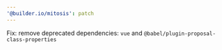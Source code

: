 ```yaml
---
'@builder.io/mitosis': patch
---
```


Fix: remove deprecated dependencies: `vue` and `@babel/plugin-proposal-class-properties`